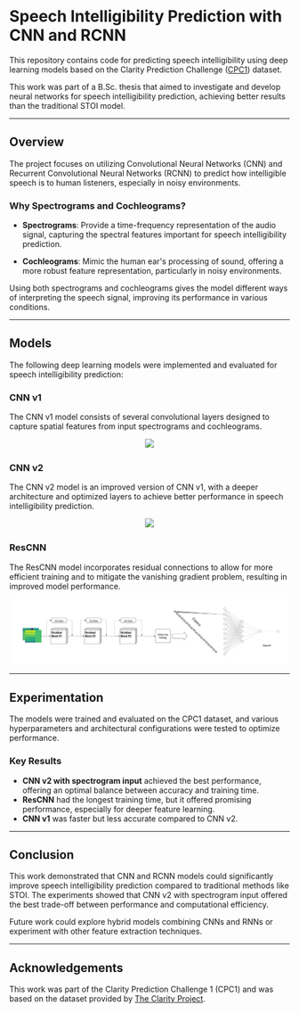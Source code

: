 # Speech Intelligibility Prediction with CNN and RCNN

This repository contains code for predicting speech intelligibility using deep learning models based on the Clarity Prediction Challenge ([CPC1](https://claritychallenge.org/docs/cpc1/cpc1_intro)) dataset.

This work was part of a B.Sc. thesis that aimed to investigate and develop neural networks for speech intelligibility prediction, achieving better results than the traditional STOI model.

---

## Overview

The project focuses on utilizing Convolutional Neural Networks (CNN) and Recurrent Convolutional Neural Networks (RCNN) to predict how intelligible speech is to human listeners, especially in noisy environments.

### Why Spectrograms and Cochleograms?

- **Spectrograms**: Provide a time-frequency representation of the audio signal, capturing the spectral features important for speech intelligibility prediction.
  
- **Cochleograms**: Mimic the human ear's processing of sound, offering a more robust feature representation, particularly in noisy environments.

Using both spectrograms and cochleograms gives the model different ways of interpreting the speech signal, improving its performance in various conditions.

---

## Models

The following deep learning models were implemented and evaluated for speech intelligibility prediction:

### CNN v1
The CNN v1 model consists of several convolutional layers designed to capture spatial features from input spectrograms and cochleograms.

<div align="center">
  <img src="images/CNN_V1.png" width="500">
</div>

### CNN v2
The CNN v2 model is an improved version of CNN v1, with a deeper architecture and optimized layers to achieve better performance in speech intelligibility prediction.

<div align="center">
  <img src="images/CNN_V2.png" width="500">
</div>

### ResCNN
The ResCNN model incorporates residual connections to allow for more efficient training and to mitigate the vanishing gradient problem, resulting in improved model performance.

<div align="center">
  <img src="images/RESCNN.png" width="500">
</div>

---

## Experimentation

The models were trained and evaluated on the CPC1 dataset, and various hyperparameters and architectural configurations were tested to optimize performance.

### Key Results

- **CNN v2 with spectrogram input** achieved the best performance, offering an optimal balance between accuracy and training time.
- **ResCNN** had the longest training time, but it offered promising performance, especially for deeper feature learning.
- **CNN v1** was faster but less accurate compared to CNN v2.

---

## Conclusion

This work demonstrated that CNN and RCNN models could significantly improve speech intelligibility prediction compared to traditional methods like STOI. The experiments showed that CNN v2 with spectrogram input offered the best trade-off between performance and computational efficiency.

Future work could explore hybrid models combining CNNs and RNNs or experiment with other feature extraction techniques.

---

## Acknowledgements

This work was part of the Clarity Prediction Challenge 1 (CPC1) and was based on the dataset provided by [The Clarity Project](https://claritychallenge.org).
